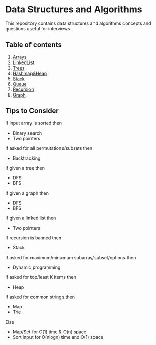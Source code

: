 <link rel="stylesheet" href="path/to/font-awesome/css/font-awesome.min.css">
<h1>Data Structures and Algorithms</h1>
<p>This repository contains data structures and algorithms concepts and questions useful for interviews</p>
<h2>Table of contents</h2>
<ol>
    <li><a href = "https://github.com/praveenkesarwani/Interview-Prep/tree/master/Arrays">Arrays</a></li>
    <li><a href = "https://github.com/praveenkesarwani/Interview-Prep/tree/master/LinkedList">LinkedList</a></li>
    <li><a href = "https://github.com/praveenkesarwani/Interview-Prep/tree/master/Trees">Trees</a></li>
    <li><a href = "https://github.com/praveenkesarwani/Interview-Prep/tree/master/Hash&heap">Hashmap&Heap</a></li>
    <li><a href = "https://github.com/praveenkesarwani/Interview-Prep/tree/master/Stack">Stack</a></li>
    <li><a href = "https://github.com/praveenkesarwani/Interview-Prep/tree/master/Queue">Queue</a></li>
    <li><a href = "https://github.com/praveenkesarwani/Interview-Prep/tree/master/Recursion">Recursion</a></li>
    <li><a href = "https://github.com/praveenkesarwani/Interview-Prep/tree/master/Graph">Graph</a></li>
</ol>








<h2>Tips to Consider</h2>

If input array is sorted then
- Binary search
- Two pointers

If asked for all permutations/subsets then
- Backtracking

If given a tree then
- DFS
- BFS

If given a graph then
- DFS
- BFS

If given a linked list then
- Two pointers

If recursion is banned then
- Stack

If asked for maximum/minumum subarray/subset/options then
- Dynamic programming

If asked for top/least K items then
- Heap

If asked for common strings then
- Map
- Trie

Else
- Map/Set for O(1) time & O(n) space
- Sort input for O(nlogn) time and O(1) space